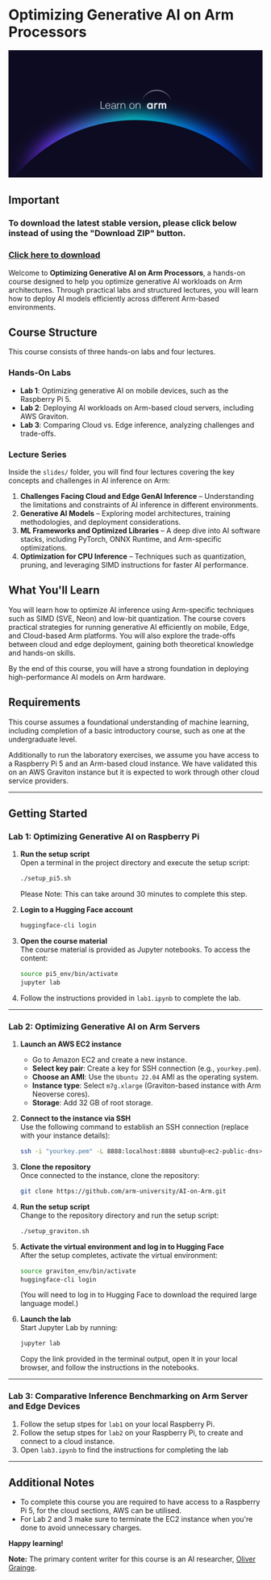 # **Optimizing Generative AI on Arm Processors**

![learn_on_arm](./img/Learn%20on%20Arm_banner.png)

## Important
### To download the latest stable version, please click below instead of using the "Download ZIP" button.
### [Click here to download](https://github.com/arm-university/AI-on-Arm/releases/download/v1.0.0/AI-on-Arm-main.zip)

Welcome to **Optimizing Generative AI on Arm Processors**, a hands-on course designed to help you optimize generative AI workloads on Arm architectures. Through practical labs and structured lectures, you will learn how to deploy AI models efficiently across different Arm-based environments.

## Course Structure

This course consists of three hands-on labs and four lectures.

### Hands-On Labs
- **Lab 1**: Optimizing generative AI on mobile devices, such as the Raspberry Pi 5.
- **Lab 2**: Deploying AI workloads on Arm-based cloud servers, including AWS Graviton.
- **Lab 3**: Comparing Cloud vs. Edge inference, analyzing challenges and trade-offs.

### Lecture Series
Inside the `slides/` folder, you will find four lectures covering the key concepts and challenges in AI inference on Arm:

1. **Challenges Facing Cloud and Edge GenAI Inference** – Understanding the limitations and constraints of AI inference in different environments.
2. **Generative AI Models** – Exploring model architectures, training methodologies, and deployment considerations.
3. **ML Frameworks and Optimized Libraries** – A deep dive into AI software stacks, including PyTorch, ONNX Runtime, and Arm-specific optimizations.
4. **Optimization for CPU Inference** – Techniques such as quantization, pruning, and leveraging SIMD instructions for faster AI performance.

## What You'll Learn

You will learn how to optimize AI inference using Arm-specific techniques such as SIMD (SVE, Neon) and low-bit quantization. The course covers practical strategies for running generative AI efficiently on mobile, Edge, and Cloud-based Arm platforms. You will also explore the trade-offs between cloud and edge deployment, gaining both theoretical knowledge and hands-on skills.

By the end of this course, you will have a strong foundation in deploying high-performance AI models on Arm hardware.

## Requirements

This course assumes a foundational understanding of machine learning, including completion of a basic introductory course, such as one at the undergraduate level.

Additionally to run the laboratory exercises, we assume you have access to a Raspberry Pi 5 and an Arm-based cloud instance. We have validated this on an AWS Graviton instance but it is expected to work through other cloud service providers. 


---

## **Getting Started**

### **Lab 1: Optimizing Generative AI on Raspberry Pi**

1. **Run the setup script**  
   Open a terminal in the project directory and execute the setup script:  
   ```bash
   ./setup_pi5.sh
   ```
   Please Note: This can take around 30 minutes to complete this step. 

2. **Login to a Hugging Face account**
   ```bash
   huggingface-cli login
   ```
3. **Open the course material**  
   The course material is provided as Jupyter notebooks. To access the content:
   ```bash
   source pi5_env/bin/activate
   jupyter lab
   ```

4. Follow the instructions provided in `lab1.ipynb` to complete the lab.

---

### **Lab 2: Optimizing Generative AI on Arm Servers**

1. **Launch an AWS EC2 instance**  
   - Go to Amazon EC2 and create a new instance.
   - **Select key pair**: Create a key for SSH connection (e.g., `yourkey.pem`).
   - **Choose an AMI**: Use the `Ubuntu 22.04` AMI as the operating system.
   - **Instance type**: Select `m7g.xlarge` (Graviton-based instance with Arm Neoverse cores).
   - **Storage**: Add 32 GB of root storage.

2. **Connect to the instance via SSH**  
   Use the following command to establish an SSH connection (replace with your instance details):
   ```bash
   ssh -i "yourkey.pem" -L 8888:localhost:8888 ubuntu@<ec2-public-dns>
   ```

3. **Clone the repository**  
   Once connected to the instance, clone the repository:
   ```bash
   git clone https://github.com/arm-university/AI-on-Arm.git
   ```

4. **Run the setup script**  
   Change to the repository directory and run the setup script:
   ```bash
   ./setup_graviton.sh
   ```

5. **Activate the virtual environment and log in to Hugging Face**  
   After the setup completes, activate the virtual environment:
   ```bash
   source graviton_env/bin/activate
   huggingface-cli login
   ```
   (You will need to log in to Hugging Face to download the required large language model.)

6. **Launch the lab**  
   Start Jupyter Lab by running:
   ```bash
   jupyter lab
   ```
   Copy the link provided in the terminal output, open it in your local browser, and follow the instructions in the notebooks.

---

### **Lab 3: Comparative Inference Benchmarking on Arm Server and Edge Devices**

1. Follow the setup stpes for `lab1` on your local Raspberry Pi.
2. Follow the setup stpes for `lab2` on your Raspberry Pi, to create and connect to a cloud instance.
3. Open `lab3.ipynb` to find the instructions for completing the lab 

---

## **Additional Notes**
- To complete this course you are required to have access to a Raspberry Pi 5, for the cloud sections, AWS can be utilised. 
- For Lab 2 and 3 make sure to terminate the EC2 instance when you're done to avoid unnecessary charges.

**Happy learning!**

**Note:** The primary content writer for this course is an AI researcher, [Oliver Grainge](https://github.com/OliverGrainge).
